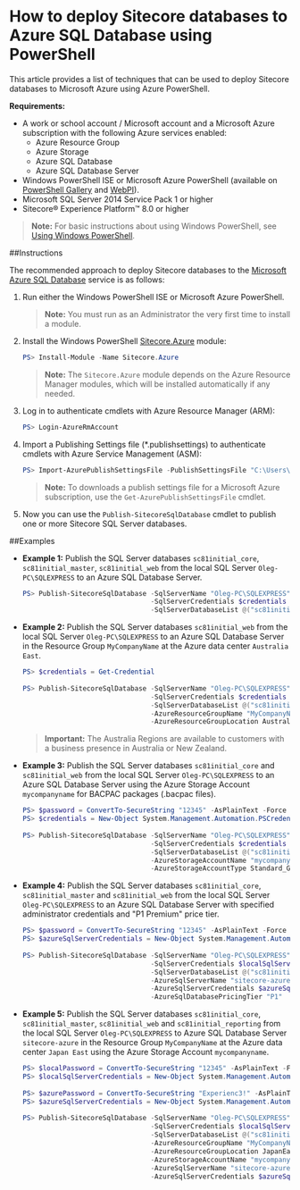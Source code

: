 # How to deploy Sitecore databases to Azure SQL Database using PowerShell

This article provides a list of techniques that can be used to deploy Sitecore databases to Microsoft Azure using Azure PowerShell.

**Requirements:**
- A work or school account / Microsoft account and a Microsoft Azure subscription with the following Azure services enabled:
  - Azure Resource Group
  - Azure Storage
  - Azure SQL Database
  - Azure SQL Database Server
- Windows PowerShell ISE or Microsoft Azure PowerShell (available on [PowerShell Gallery](https://www.powershellgallery.com/profiles/azure-sdk/) and [WebPI](http://aka.ms/webpi-azps/)).
- Microsoft SQL Server 2014 Service Pack 1 or higher
- Sitecore® Experience Platform™ 8.0 or higher

> **Note:** For basic instructions about using Windows PowerShell, see [Using Windows PowerShell](http://go.microsoft.com/fwlink/p/?LinkId=321939).

##Instructions

The recommended approach to deploy Sitecore databases to the [Microsoft Azure SQL Database](https://azure.microsoft.com/en-us/documentation/articles/sql-database-technical-overview/) service is as follows:

1. Run either the Windows PowerShell ISE or Microsoft Azure PowerShell.

   > **Note:** You must run as an Administrator the very first time to install a module.

2. Install the Windows PowerShell [Sitecore.Azure](https://www.powershellgallery.com/packages/Sitecore.Azure/) module:

   ```PowerShell
   PS> Install-Module -Name Sitecore.Azure 
   ```
   
   > **Note:** The `Sitecore.Azure` module depends on the Azure Resource Manager modules, which will be installed automatically if any needed.
   
3. Log in to authenticate cmdlets with Azure Resource Manager (ARM):

   ```PowerShell
   PS> Login-AzureRmAccount
   ```

4. Import a Publishing Settings file (*.publishsettings) to authenticate cmdlets with Azure Service Management (ASM):

   ```PowerShell
   PS> Import-AzurePublishSettingsFile -PublishSettingsFile "C:\Users\Oleg\Desktop\Visual Studio Premium with MSDN.publishsettings"
   ```
   
   > **Note:** To downloads a publish settings file for a Microsoft Azure subscription, use the `Get-AzurePublishSettingsFile` cmdlet.

5. Now you can use the `Publish-SitecoreSqlDatabase` cmdlet to publish one or more Sitecore SQL Server databases. 

##Examples
   
- **Example 1:** Publish the SQL Server databases `sc81initial_core`, `sc81initial_master`, `sc81initial_web` from the local SQL Server `Oleg-PC\SQLEXPRESS` to an Azure SQL Database Server.

  ```PowerShell
  PS> Publish-SitecoreSqlDatabase -SqlServerName "Oleg-PC\SQLEXPRESS" `
                                  -SqlServerCredentials $credentials `
                                  -SqlServerDatabaseList @("sc81initial_core", "sc81initial_master", "sc81initial_web")
  ```
      
- **Example 2:** Publish the SQL Server databases `sc81initial_web` from the local SQL Server `Oleg-PC\SQLEXPRESS` to an Azure SQL Database Server in the Resource Group `MyCompanyName` at the Azure data center `Australia East`.
   
  ```PowerShell
  PS> $credentials = Get-Credential
     
  PS> Publish-SitecoreSqlDatabase -SqlServerName "Oleg-PC\SQLEXPRESS" `
                                  -SqlServerCredentials $credentials ` 
                                  -SqlServerDatabaseList @("sc81initial_web") `
                                  -AzureResourceGroupName "MyCompanyName" `
                                  -AzureResourceGroupLocation AustraliaEast
  ```
     
  > **Important:** The Australia Regions are available to customers with a business presence in Australia or New Zealand.
     
- **Example 3:** Publish the SQL Server databases `sc81initial_core` and `sc81initial_web` from the local SQL Server `Oleg-PC\SQLEXPRESS` to an Azure SQL Database Server using the Azure Storage Account `mycompanyname` for BACPAC packages (.bacpac files).
   
  ```PowerShell
  PS> $password = ConvertTo-SecureString "12345" -AsPlainText -Force 
  PS> $credentials = New-Object System.Management.Automation.PSCredential ("sa", $password) 
     
  PS> Publish-SitecoreSqlDatabase -SqlServerName "Oleg-PC\SQLEXPRESS" `
                                  -SqlServerCredentials $credentials `
                                  -SqlServerDatabaseList @("sc81initial_core", "sc81initial_web") `
                                  -AzureStorageAccountName "mycompanyname" `
                                  -AzureStorageAccountType Standard_GRS
  ```
     
- **Example 4:** Publish the SQL Server databases `sc81initial_core`, `sc81initial_master` and `sc81initial_web` from the local SQL Server `Oleg-PC\SQLEXPRESS` to an Azure SQL Database Server with specified administrator credentials and "P1 Premium" price tier.
   
  ```PowerShell
  PS> $password = ConvertTo-SecureString "12345" -AsPlainText -Force 
  PS> $azureSqlServerCredentials = New-Object System.Management.Automation.PSCredential ("sa", $password) 
     
  PS> Publish-SitecoreSqlDatabase -SqlServerName "Oleg-PC\SQLEXPRESS" `
                                  -SqlServerCredentials $localSqlServerCredentials `
                                  -SqlServerDatabaseList @("sc81initial_core", "sc81initial_master", "sc81initial_web") `
                                  -AzureSqlServerName "sitecore-azure" `
                                  -AzureSqlServerCredentials $azureSqlServerCredentials `
                                  -AzureSqlDatabasePricingTier "P1"
  ```
   
- **Example 5:** Publish the SQL Server databases `sc81initial_core`, `sc81initial_master`, `sc81initial_web` and `sc81initial_reporting` from the local SQL Server `Oleg-PC\SQLEXPRESS` to Azure SQL Database Server `sitecore-azure` in the Resource Group `MyCompanyName` at the Azure data center `Japan East` using the Azure Storage Account `mycompanyname`.
   
  ```PowerShell
  PS> $localPassword = ConvertTo-SecureString "12345" -AsPlainText -Force 
  PS> $localSqlServerCredentials = New-Object System.Management.Automation.PSCredential ("sa", $localPassword) 
     
  PS> $azurePassword = ConvertTo-SecureString "Experienc3!" -AsPlainText -Force 
  PS> $azureSqlServerCredentials = New-Object System.Management.Automation.PSCredential ("sitecore", $azurePassword)
     
  PS> Publish-SitecoreSqlDatabase -SqlServerName "Oleg-PC\SQLEXPRESS" `
                                  -SqlServerCredentials $localSqlServerCredentials `
                                  -SqlServerDatabaseList @("sc81initial_core", "sc81initial_master", "sc81initial_web", "sc81initial_reporting") `
                                  -AzureResourceGroupName "MyCompanyName" `
                                  -AzureResourceGroupLocation JapanEast `
                                  -AzureStorageAccountName "mycompanyname" `
                                  -AzureSqlServerName "sitecore-azure" `
                                  -AzureSqlServerCredentials $azureSqlServerCredentials 
  ```
